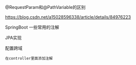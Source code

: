 
@RequestParam和@PathVariable的区别

https://blog.csdn.net/a15028596338/article/details/84976223


SpringBoot 一些常用的注解

JPA实现

配置跨域

```
在controller里面添加注解

```




